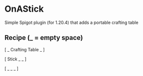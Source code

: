 # OnAStick

Simple Spigot plugin (for 1.20.4) that adds a portable crafting table

## Recipe (_ = empty space)
[ _ Crafting Table _ ]

[ Stick _ _ ]

[ _ _ _ ]

